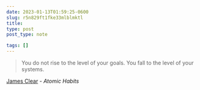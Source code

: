 ```yaml
---
date: 2023-01-13T01:59:25-0600
slug: r5n829ft1fke33mlblmktl
title: 
type: post
post_type: note

tags: []
---
```


> 
> You do not rise to the level of your goals. You fall to the level of your systems.
> 
> 
> 


[James Clear](https://twitter.com/jamesclear/status/1047643455722283009?s=46&t=fHYnYcAZOSkNB2ZipNnv4g) *- Atomic Habits*



